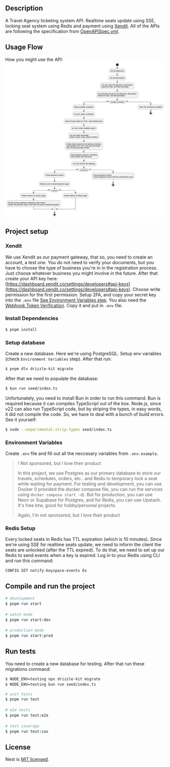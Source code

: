 ## Description

A Travel Agency ticketing system API. Realtime seats update using SSE, locking seat system using Redis and payment using [Xendit](https://www.xendit.co/id/). All of the APIs are following the specification from [OpenAPISpec.yml](OpenAPISpec.yml).

## Usage Flow

How you might use the API: <br>
<img src="usage-flow.png" alt="Travel Ticketing API Usage Flow" width="600"/>

## Project setup

### Xendit

We use Xendit as our payment gateway, that so, you need to create an account, a test one. You do not need to verify your documents, but you have to choose the type of business you're in in the registration process. Just choose whatever business you might involve in the future.
After that create your API key here: [https://dashboard.xendit.co/settings/developers#api-keys](https://dashboard.xendit.co/settings/developers#api-keys). Choose write permission for the first permission. Setup 2FA, and copy your secret key into the `.env` file [See Environment Variables step](https://github.com/NovqiGarrix/travel-ticketing-api?tab=readme-ov-file#environment-variables). You also need the [Webhook Token Verification](https://dashboard.xendit.co/settings/developers#webhooks). Copy it and put in `.env` file.

### Install Dependencies

```bash
$ pnpm install
```

### Setup database

Create a new database. Here we're using PostgreSQL. Setup env variables (check `Environment Variables` step). After that run:

```bash
$ pnpm dlx drizzle-kit migrate
```

After that we need to populate the database:

```bash
$ bun run seed/index.ts
```

Unfortunately, you need to install Bun in order to run this command.
Bun is required because it can compiles TypeScript out of the box. Node.js, since v22 can also run TypeScript code, but by striping the types, in easy words, it did not compile the code. So, we have to deal with a bunch of build errors. See it yourself:

```bash
$ node --experimental-strip-types seed/index.ts
```

### Environment Variables

Create `.env` file and fill out all the neccesary variables from `.env.example`.

> ! Not sponsored, but I love their product
>
> In this project, we use Postgres as our primary database to store our travels, schedules, orders, etc.. and Redis to temporary lock a seat while waiting for payment. For testing and development, you can use Docker (I provided the docker compose file, you can run the services using `docker compose start -d`). But for production, you can use Neon or Supabase for Postgres, and for Redis, you can use Upstash. It's free btw, good for hobby/personal projects.
>
> Again, I'm not sponsored, but I love their product

### Redis Setup

Every locked seats in Redis has TTL expiration (which is 10 minutes). Since we're using SSE for realtime seats update, we need to inform the client the seats are unlocked (after the TTL expired). To do that, we need to set up our Redis to send events when a key is expired. Log in to your Redis using CLI and run this command:

```cli
CONFIG SET notify-keyspace-events Ex
```

## Compile and run the project

```bash
# development
$ pnpm run start

# watch mode
$ pnpm run start:dev

# production mode
$ pnpm run start:prod
```

## Run tests

You need to create a new database for testing. After that run these migrations command:

```bash
$ NODE_ENV=testing npx drizzle-kit migrate
$ NODE_ENV=testing bun run seed/index.ts
```

```bash
# unit tests
$ pnpm run test

# e2e tests
$ pnpm run test:e2e

# test coverage
$ pnpm run test:cov
```

## License

Nest is [MIT licensed](https://github.com/nestjs/nest/blob/master/LICENSE).
